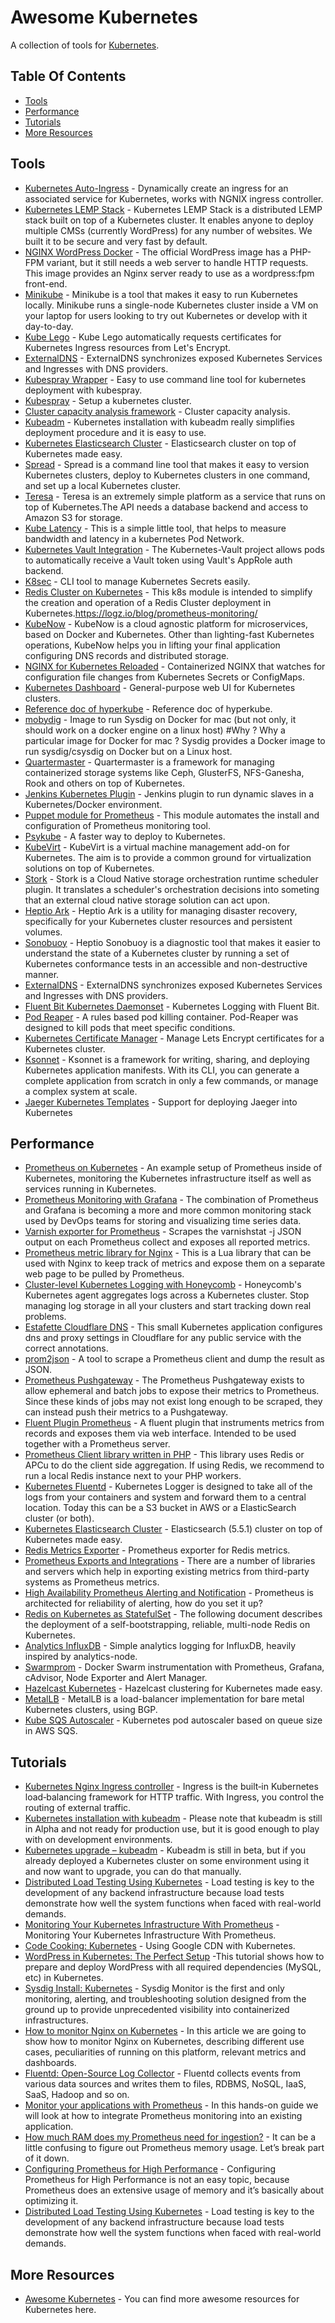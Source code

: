 # Awesome Kubernetes
A collection of tools for [Kubernetes](https://kubernetes.io/).

## Table Of Contents
* [Tools](#tools)
* [Performance](#performance)
* [Tutorials](#tutorials)
* [More Resources](#more-resources)

## Tools
* [Kubernetes Auto-Ingress](https://github.com/hxquangnhat/kubernetes-auto-ingress) - Dynamically create an ingress for an associated service for Kubernetes, works with NGNIX ingress controller.
* [Kubernetes LEMP Stack](https://github.com/chepurko/k8s-lemp) - Kubernetes LEMP Stack is a distributed LEMP stack built on top of a Kubernetes cluster. It enables anyone to deploy multiple CMSs (currently WordPress) for any number of websites. We built it to be secure and very fast by default.
* [NGINX WordPress Docker](https://github.com/raulr/nginx-wordpress-docker) - The official WordPress image has a PHP-FPM variant, but it still needs a web server to handle HTTP requests. This image provides an Nginx server ready to use as a wordpress:fpm front-end.
* [Minikube](https://github.com/kubernetes/minikube) - Minikube is a tool that makes it easy to run Kubernetes locally. Minikube runs a single-node Kubernetes cluster inside a VM on your laptop for users looking to try out Kubernetes or develop with it day-to-day.
* [Kube Lego](https://github.com/jetstack/kube-lego) - Kube Lego automatically requests certificates for Kubernetes Ingress resources from Let's Encrypt.
* [ExternalDNS](https://github.com/kubernetes-incubator/external-dns) - ExternalDNS synchronizes exposed Kubernetes Services and Ingresses with DNS providers.
* [Kubespray Wrapper](https://github.com/kubespray/kubespray-cli) - Easy to use command line tool for kubernetes deployment with kubespray.
* [Kubespray](https://github.com/kubernetes-incubator/kubespray) - Setup a kubernetes cluster.
* [Cluster capacity analysis framework](https://github.com/kubernetes-incubator/cluster-capacity) - Cluster capacity analysis.
* [Kubeadm](https://github.com/kubernetes/kubeadm) - Kubernetes installation with kubeadm really simplifies deployment procedure and it is easy to use.
* [Kubernetes Elasticsearch Cluster](https://github.com/pires/kubernetes-elasticsearch-cluster) - Elasticsearch cluster on top of Kubernetes made easy.
* [Spread](https://github.com/redspread/spread) - Spread is a command line tool that makes it easy to version Kubernetes clusters, deploy to Kubernetes clusters in one command, and set up a local Kubernetes cluster.
* [Teresa](https://github.com/luizalabs/teresa-api) - Teresa is an extremely simple platform as a service that runs on top of Kubernetes.The API needs a database backend and access to Amazon S3 for storage.
* [Kube Latency](https://github.com/simonswine/kube-latency) - This is a simple little tool, that helps to measure bandwidth and latency in a kubernetes Pod Network.
* [Kubernetes Vault Integration](https://github.com/Boostport/kubernetes-vault) - The Kubernetes-Vault project allows pods to automatically receive a Vault token using Vault's AppRole auth backend.
* [K8sec](https://github.com/dtan4/k8sec) - CLI tool to manage Kubernetes Secrets easily.
* [Redis Cluster on Kubernetes](https://github.com/sobotklp/kubernetes-redis-cluster) - This k8s module is intended to simplify the creation and operation of a Redis Cluster deployment in Kubernetes.https://logz.io/blog/prometheus-monitoring/
* [KubeNow](https://github.com/kubenow/KubeNow) - KubeNow is a cloud agnostic platform for microservices, based on Docker and Kubernetes. Other than lighting-fast Kubernetes operations, KubeNow helps you in lifting your final application configuring DNS records and distributed storage.
* [NGINX for Kubernetes Reloaded](https://github.com/rosskukulinski/nginx-kubernetes-reload) - Containerized NGINX that watches for configuration file changes from Kubernetes Secrets or ConfigMaps.
* [Kubernetes Dashboard](https://github.com/kubernetes/dashboard) - General-purpose web UI for Kubernetes clusters.
* [Reference doc of hyperkube](https://github.com/fdebonneval/docker8s) - Reference doc of hyperkube.
* [mobydig](https://github.com/fdebonneval/mobydig) - Image to run Sysdig on Docker for mac (but not only, it should work on a docker engine on a linux host) #Why ? Why a particular image for Docker for mac ? Sysdig provides a Docker image to run sysdig/csysdig on Docker but on a Linux host.
* [Quartermaster](https://github.com/coreos/quartermaster) - Quartermaster is a framework for managing containerized storage systems like Ceph, GlusterFS, NFS-Ganesha, Rook and others on top of Kubernetes. 
* [Jenkins Kubernetes Plugin](https://github.com/jenkinsci/kubernetes-plugin) - Jenkins plugin to run dynamic slaves in a Kubernetes/Docker environment.
* [Puppet module for Prometheus](https://github.com/voxpupuli/puppet-prometheus) - This module automates the install and configuration of Prometheus monitoring tool.
* [Psykube](https://github.com/CommercialTribe/psykube) - A faster way to deploy to Kubernetes.
* [KubeVirt](https://github.com/kubevirt/kubevirt) - KubeVirt is a virtual machine management add-on for Kubernetes. The aim is to provide a common ground for virtualization solutions on top of Kubernetes.
* [Stork](https://github.com/libopenstorage/stork) - Stork is a Cloud Native storage orchestration runtime scheduler plugin. It translates a scheduler's orchestration decisions into someting that an external cloud native storage solution can act upon.
* [Heptio Ark](https://github.com/heptio/ark) - Heptio Ark is a utility for managing disaster recovery, specifically for your Kubernetes cluster resources and persistent volumes.
* [Sonobuoy](https://github.com/heptio/sonobuoy) - Heptio Sonobuoy is a diagnostic tool that makes it easier to understand the state of a Kubernetes cluster by running a set of Kubernetes conformance tests in an accessible and non-destructive manner. 
* [ExternalDNS](https://github.com/kubernetes-incubator/external-dns) - ExternalDNS synchronizes exposed Kubernetes Services and Ingresses with DNS providers.
* [Fluent Bit Kubernetes Daemonset](https://github.com/fluent/fluent-bit-kubernetes-logging) - Kubernetes Logging with Fluent Bit.
* [Pod Reaper](https://github.com/target/pod-reaper) - A rules based pod killing container. Pod-Reaper was designed to kill pods that meet specific conditions. 
* [Kubernetes Certificate Manager](https://github.com/PalmStoneGames/kube-cert-manager) - Manage Lets Encrypt certificates for a Kubernetes cluster.
* [Ksonnet](https://github.com/ksonnet/ksonnet) - Ksonnet is a framework for writing, sharing, and deploying Kubernetes application manifests. With its CLI, you can generate a complete application from scratch in only a few commands, or manage a complex system at scale.
* [Jaeger Kubernetes Templates](https://github.com/jaegertracing/jaeger-kubernetes) - Support for deploying Jaeger into Kubernetes

## Performance
* [Prometheus on Kubernetes](https://github.com/grobie/prometheus-on-kubernetes) - An example setup of Prometheus inside of Kubernetes, monitoring the Kubernetes infrastructure itself as well as services running in Kubernetes.
* [Prometheus Monitoring with Grafana](https://logz.io/blog/prometheus-monitoring/) - The combination of Prometheus and Grafana is becoming a more and more common monitoring stack used by DevOps teams for storing and visualizing time series data. 
* [Varnish exporter for Prometheus](https://github.com/jonnenauha/prometheus_varnish_exporter) - Scrapes the varnishstat -j JSON output on each Prometheus collect and exposes all reported metrics.
* [Prometheus metric library for Nginx](https://github.com/knyar/nginx-lua-prometheus) - This is a Lua library that can be used with Nginx to keep track of metrics and expose them on a separate web page to be pulled by Prometheus.
* [Cluster-level Kubernetes Logging with Honeycomb](https://github.com/honeycombio/honeycomb-kubernetes-agent) - Honeycomb's Kubernetes agent aggregates logs across a Kubernetes cluster. Stop managing log storage in all your clusters and start tracking down real problems.
* [Estafette Cloudflare DNS](https://github.com/estafette/estafette-cloudflare-dns) - This small Kubernetes application configures dns and proxy settings in Cloudflare for any public service with the correct annotations.
* [prom2json](https://github.com/prometheus/prom2json) - A tool to scrape a Prometheus client and dump the result as JSON.
* [Prometheus Pushgateway](https://github.com/prometheus/pushgateway) - The Prometheus Pushgateway exists to allow ephemeral and batch jobs to expose their metrics to Prometheus. Since these kinds of jobs may not exist long enough to be scraped, they can instead push their metrics to a Pushgateway.
* [Fluent Plugin Prometheus](https://github.com/kazegusuri/fluent-plugin-prometheus) - A fluent plugin that instruments metrics from records and exposes them via web interface. Intended to be used together with a Prometheus server.
* [Prometheus Client library written in PHP](https://github.com/Jimdo/prometheus_client_php) - This library uses Redis or APCu to do the client side aggregation. If using Redis, we recommend to run a local Redis instance next to your PHP workers.
* [Kubernetes Fluentd](https://github.com/upmc-enterprises/kubernetes-fluentd) - Kubernetes Logger is designed to take all of the logs from your containers and system and forward them to a central location. Today this can be a S3 bucket in AWS or a ElasticSearch cluster (or both).
* [Kubernetes Elasticsearch Cluster](https://github.com/pires/kubernetes-elasticsearch-cluster) - Elasticsearch (5.5.1) cluster on top of Kubernetes made easy.
* [Redis Metrics Exporter](https://github.com/oliver006/redis_exporter) - Prometheus exporter for Redis metrics.
* [Prometheus Exports and Integrations](https://prometheus.io/docs/instrumenting/exporters/) - There are a number of libraries and servers which help in exporting existing metrics from third-party systems as Prometheus metrics.
* [High Availability Prometheus Alerting and Notification](https://www.robustperception.io/high-availability-prometheus-alerting-and-notification/) - Prometheus is architected for reliability of alerting, how do you set it up?
* [Redis on Kubernetes as StatefulSet](https://github.com/CommercialTribe/kube-redis) - The following document describes the deployment of a self-bootstrapping, reliable, multi-node Redis on Kubernetes.
* [Analytics InfluxDB](https://github.com/janajri/analytics-influxdb) - Simple analytics logging for InfluxDB, heavily inspired by analytics-node.
* [Swarmprom](https://github.com/stefanprodan/swarmprom) - Docker Swarm instrumentation with Prometheus, Grafana, cAdvisor, Node Exporter and Alert Manager.
* [Hazelcast Kubernetes](https://github.com/stefanprodan/swarmprom) - Hazelcast clustering for Kubernetes made easy.
* [MetalLB](https://github.com/google/metallb) - MetalLB is a load-balancer implementation for bare metal Kubernetes clusters, using BGP.
* [Kube SQS Autoscaler](https://github.com/Wattpad/kube-sqs-autoscaler) - Kubernetes pod autoscaler based on queue size in AWS SQS.

## Tutorials
* [Kubernetes Nginx Ingress controller](https://crondev.com/kubernetes-nginx-ingress-controller/) - Ingress is the built‑in Kubernetes load‑balancing framework for HTTP traffic. With Ingress, you control the routing of external traffic.
* [Kubernetes installation with kubeadm](https://crondev.com/kubernetes-installation-kubeadm/) - Please note that kubeadm is still in Alpha and not ready for production use, but it is good enough to play with on development environments.
* [Kubernetes upgrade – kubeadm](https://crondev.com/kubernetes-upgrade-kubeadm/) - Kubeadm is still in beta, but if you already deployed a Kubernetes cluster on some environment using it and now want to upgrade, you can do that manually.
* [Distributed Load Testing Using Kubernetes](https://cloud.google.com/solutions/distributed-load-testing-using-kubernetes) - Load testing is key to the development of any backend infrastructure because load tests demonstrate how well the system functions when faced with real-world demands.
* [Monitoring Your Kubernetes Infrastructure With Prometheus](https://www.weave.works/blog/monitoring-kubernetes-infrastructure/) - Monitoring Your Kubernetes Infrastructure With Prometheus.
* [Code Cooking: Kubernetes](https://medium.com/google-cloud/code-cooking-kubernetes-e715728a578c) - Using Google CDN with Kubernetes.
* [WordPress in Kubernetes: The Perfect Setup](https://sysdig.com/blog/wordpress-kubernetes-perfect-setup/) -This tutorial shows how to prepare and deploy WordPress with all required dependencies (MySQL, etc) in Kubernetes.
* [Sysdig Install: Kubernetes](https://support.sysdig.com/hc/en-us/articles/206770633-Sysdig-Install-Kubernetes-) - Sysdig Monitor is the first and only monitoring, alerting, and troubleshooting solution designed from the ground up to provide unprecedented visibility into containerized infrastructures.
* [How to monitor Nginx on Kubernetes](https://sysdig.com/blog/monitor-nginx-kubernetes/) - In this article we are going to show how to monitor Nginx on Kubernetes, describing different use cases, peculiarities of running on this platform, relevant metrics and dashboards.
* [Fluentd: Open-Source Log Collector](https://github.com/fluent/fluentd) - Fluentd collects events from various data sources and writes them to files, RDBMS, NoSQL, IaaS, SaaS, Hadoop and so on. 
* [Monitor your applications with Prometheus](https://blog.alexellis.io/prometheus-monitoring/) - In this hands-on guide we will look at how to integrate Prometheus monitoring into an existing application.
* [How much RAM does my Prometheus need for ingestion?](https://www.robustperception.io/how-much-ram-does-my-prometheus-need-for-ingestion/) - It can be a little confusing to figure out Prometheus memory usage. Let’s break part of it down.
* [Configuring Prometheus for High Performance](http://schd.ws/hosted_files/cloudnativeeu2017/ce/Slides.pdf) - Configuring Prometheus for High Performance is not an easy topic, because Prometheus does an extensive usage of memory and it’s basically about optimizing it.
* [Distributed Load Testing Using Kubernetes](https://cloud.google.com/solutions/distributed-load-testing-using-kubernetes) - Load testing is key to the development of any backend infrastructure because load tests demonstrate how well the system functions when faced with real-world demands.

## More Resources
* [Awesome Kubernetes](https://github.com/ramitsurana/awesome-kubernetes) - You can find more awesome resources for Kubernetes here.
